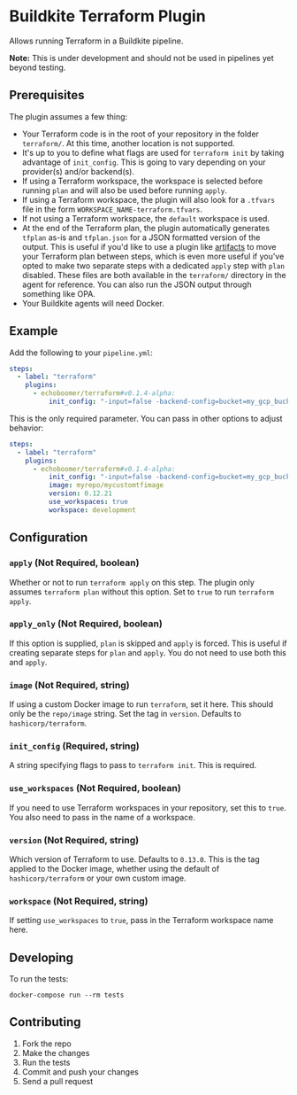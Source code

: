 # Buildkite Terraform Plugin

Allows running Terraform in a Buildkite pipeline.

**Note:** This is under development and should not be used in pipelines yet beyond testing.

## Prerequisites

The plugin assumes a few thing:

- Your Terraform code is in the root of your repository in the folder `terraform/`. At this time, another location is not supported.
- It's up to you to define what flags are used for `terraform init` by taking advantage of `init_config`. This is going to vary depending on your provider(s) and/or backend(s).
- If using a Terraform workspace, the workspace is selected before running `plan` and will also be used before running `apply`.
- If using a Terraform workspace, the plugin will also look for a `.tfvars` file in the form `WORKSPACE_NAME-terraform.tfvars`.
- If not using a Terraform workspace, the `default` workspace is used.
- At the end of the Terraform plan, the plugin automatically generates `tfplan` as-is and `tfplan.json` for a JSON formatted version of the output. This is useful if you'd like to use a plugin like [artifacts](https://github.com/buildkite-plugins/artifacts-buildkite-plugin) to move your Terraform plan between steps, which is even more useful if you've opted to make two separate steps with a dedicated `apply` step with `plan` disabled. These files are both available in the `terraform/` directory in the agent for reference. You can also run the JSON output through something like OPA.
- Your Buildkite agents will need Docker.

## Example

Add the following to your `pipeline.yml`:

```yml
steps:
  - label: "terraform"
    plugins:
      - echoboomer/terraform#v0.1.4-alpha:
          init_config: "-input=false -backend-config=bucket=my_gcp_bucket -backend-config=prefix=my-prefix -backend-config=credentials=sa.json"
```

This is the only required parameter. You can pass in other options to adjust behavior:

```yml
steps:
  - label: "terraform"
    plugins:
      - echoboomer/terraform#v0.1.4-alpha:
          init_config: "-input=false -backend-config=bucket=my_gcp_bucket -backend-config=prefix=my-prefix -backend-config=credentials=sa.json"
          image: myrepo/mycustomtfimage
          version: 0.12.21
          use_workspaces: true
          workspace: development
```

## Configuration

### `apply` (Not Required, boolean)

Whether or not to run `terraform apply` on this step. The plugin only assumes `terraform plan` without this option. Set to `true` to run `terraform apply`.

### `apply_only` (Not Required, boolean)

If this option is supplied, `plan` is skipped and `apply` is forced. This is useful if creating separate steps for `plan` and `apply`. You do not need to use both this and `apply`.

### `image` (Not Required, string)

If using a custom Docker image to run `terraform`, set it here. This should only be the `repo/image` string. Set the tag in `version`. Defaults to `hashicorp/terraform`.

### `init_config` (Required, string)

A string specifying flags to pass to `terraform init`. This is required.

### `use_workspaces` (Not Required, boolean)

If you need to use Terraform workspaces in your repository, set this to `true`. You also need to pass in the name of a workspace.

### `version` (Not Required, string)

Which version of Terraform to use. Defaults to `0.13.0`. This is the tag applied to the Docker image, whether using the default of `hashicorp/terraform` or your own custom image.

### `workspace` (Not Required, string)

If setting `use_workspaces` to `true`, pass in the Terraform workspace name here.

## Developing

To run the tests:

```shell
docker-compose run --rm tests
```

## Contributing

1. Fork the repo
2. Make the changes
3. Run the tests
4. Commit and push your changes
5. Send a pull request
